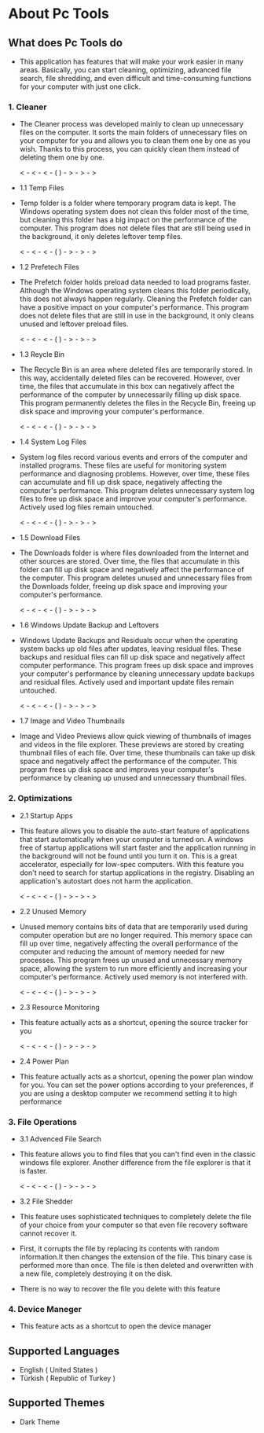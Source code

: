 # About Pc Tools

## What does Pc Tools do
- This application has features that will make your work easier in many areas. Basically, you can start cleaning, optimizing, advanced file search, file shredding, and even difficult and time-consuming functions for your computer with just one click.

### 1. Cleaner
- The Cleaner process was developed mainly to clean up unnecessary files on the computer. It sorts the main folders of unnecessary files on your computer for you and allows you to clean them one by one as you wish. Thanks to this process, you can quickly clean them instead of deleting them one by one.

  < - < - < - ( ) - > - > - >

- 1.1 Temp Files
- Temp folder is a folder where temporary program data is kept. The Windows operating system does not clean this folder most of the time, but cleaning this folder has a big impact on the performance of the computer. This program does not delete files that are still being used in the background, it only deletes leftover temp files.

  < - < - < - ( ) - > - > - >

- 1.2 Prefetech Files
- The Prefetch folder holds preload data needed to load programs faster. Although the Windows operating system cleans this folder periodically, this does not always happen regularly. Cleaning the Prefetch folder can have a positive impact on your computer's performance. This program does not delete files that are still in use in the background, it only cleans unused and leftover preload files.

  < - < - < - ( ) - > - > - >

- 1.3 Reycle Bin
- The Recycle Bin is an area where deleted files are temporarily stored. In this way, accidentally deleted files can be recovered. However, over time, the files that accumulate in this box can negatively affect the performance of the computer by unnecessarily filling up disk space. This program permanently deletes the files in the Recycle Bin, freeing up disk space and improving your computer's performance.

  < - < - < - ( ) - > - > - >

- 1.4 System Log Files
- System log files record various events and errors of the computer and installed programs. These files are useful for monitoring system performance and diagnosing problems. However, over time, these files can accumulate and fill up disk space, negatively affecting the computer's performance. This program deletes unnecessary system log files to free up disk space and improve your computer's performance. Actively used log files remain untouched.

  < - < - < - ( ) - > - > - >

- 1.5 Download Files
- The Downloads folder is where files downloaded from the Internet and other sources are stored. Over time, the files that accumulate in this folder can fill up disk space and negatively affect the performance of the computer. This program deletes unused and unnecessary files from the Downloads folder, freeing up disk space and improving your computer's performance.

  < - < - < - ( ) - > - > - >

- 1.6 Windows Update Backup and Leftovers
- Windows Update Backups and Residuals occur when the operating system backs up old files after updates, leaving residual files. These backups and residual files can fill up disk space and negatively affect computer performance. This program frees up disk space and improves your computer's performance by cleaning unnecessary update backups and residual files. Actively used and important update files remain untouched.

  < - < - < - ( ) - > - > - >

- 1.7 Image and Video Thumbnails
- Image and Video Previews allow quick viewing of thumbnails of images and videos in the file explorer. These previews are stored by creating thumbnail files of each file. Over time, these thumbnails can take up disk space and negatively affect the performance of the computer. This program frees up disk space and improves your computer's performance by cleaning up unused and unnecessary thumbnail files.

### 2. Optimizations

- 2.1 Startup Apps
- This feature allows you to disable the auto-start feature of applications that start automatically when your computer is turned on. A windows free of startup applications will start faster and the application running in the background will not be found until you turn it on. This is a great accelerator, especially for low-spec computers. With this feature you don't need to search for startup applications in the registry. Disabling an application's autostart does not harm the application.

  < - < - < - ( ) - > - > - >

- 2.2 Unused Memory
- Unused memory contains bits of data that are temporarily used during computer operation but are no longer required. This memory space can fill up over time, negatively affecting the overall performance of the computer and reducing the amount of memory needed for new processes. This program frees up unused and unnecessary memory space, allowing the system to run more efficiently and increasing your computer's performance. Actively used memory is not interfered with.

  < - < - < - ( ) - > - > - >

- 2.3 Resource Monitoring
- This feature actually acts as a shortcut, opening the source tracker for you

  < - < - < - ( ) - > - > - >

- 2.4 Power Plan
- This feature actually acts as a shortcut, opening the power plan window for you. You can set the power options according to your preferences, if you are using a desktop computer we recommend setting it to high performance

### 3. File Operations

- 3.1 Advenced File Search
- This feature allows you to find files that you can't find even in the classic windows file explorer. Another difference from the file explorer is that it is faster.

  < - < - < - ( ) - > - > - >

- 3.2 File Shedder
- This feature uses sophisticated techniques to completely delete the file of your choice from your computer so that even file recovery software cannot recover it.
- First, it corrupts the file by replacing its contents with random information.It then changes the extension of the file. This binary case is performed more than once. The file is then deleted and overwritten with a new file, completely destroying it on the disk.
- There is no way to recover the file you delete with this feature

### 4. Device Maneger

- This feature acts as a shortcut to open the device manager

## Supported Languages

- English ( United States )
- Türkish ( Republic of Turkey )

## Supported Themes

- Dark Theme
